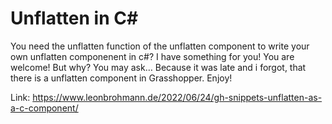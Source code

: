 # Unflatten in C#

You need the unflatten function of the unflatten component to write your own unflatten componenent in c#? I have something for you! You are welcome! 
But why? You may ask… Because it was late and i forgot, that there is a unflatten component in Grasshopper. Enjoy!

Link: https://www.leonbrohmann.de/2022/06/24/gh-snippets-unflatten-as-a-c-component/
